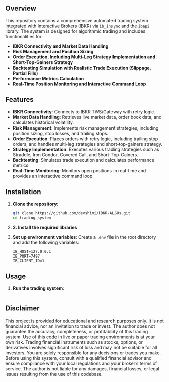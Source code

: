 ## Overview

This repository contains a comprehensive automated trading system integrated with Interactive Brokers (IBKR) via `ib_insync` and the `ibapi` library. The system is designed for algorithmic trading and includes functionalities for:

- **IBKR Connectivity and Market Data Handling**
- **Risk Management and Position Sizing**
- **Order Execution, Including Multi-Leg Strategy Implementation and Short-Top-Gainers Strategy**
- **Backtesting Simulation with Realistic Trade Execution (Slippage, Partial Fills)**
- **Performance Metrics Calculation**
- **Real-Time Position Monitoring and Interactive Command Loop**

## Features

- **IBKR Connectivity**: Connects to IBKR TWS/Gateway with retry logic.
- **Market Data Handling**: Retrieves live market data, order book data, and calculates historical volatility.
- **Risk Management**: Implements risk management strategies, including position sizing, stop losses, and trailing stops.
- **Order Execution**: Places orders with retry logic, including trailing stop orders, and handles multi-leg strategies and short-top-gainers strategy.
- **Strategy Implementation**: Executes various trading strategies such as Straddle, Iron Condor, Covered Call, and Short-Top-Gainers.
- **Backtesting**: Simulates trade execution and calculates performance metrics.
- **Real-Time Monitoring**: Monitors open positions in real-time and provides an interactive command loop.

## Installation

1. **Clone the repository**:
    ```bash
    git clone https://github.com/devshimi/IBKR-ALGOs.git
    cd trading_system
    ```

2. **2. Install the required libraries**
    

3. **Set up environment variables**:
    Create a `.env` file in the root directory and add the following variables:
    ```env
    IB_HOST=127.0.0.1
    IB_PORT=7497
    IB_CLIENT_ID=1
    ```

## Usage

1. **Run the trading system**:
    ```bash
    
## Disclaimer

This project is provided for educational and research purposes only. It is not financial advice, nor an invitation to trade or invest.
The author does not guarantee the accuracy, completeness, or profitability of this trading system. Use of this code in live or paper trading environments is at your own risk.
Trading financial instruments such as stocks, options, or derivatives involves significant risk of loss and may not be suitable for all investors.
You are solely responsible for any decisions or trades you make. Before using this system, consult with a qualified financial advisor and ensure compliance with your local regulations and your broker’s terms of service.
The author is not liable for any damages, financial losses, or legal issues resulting from the use of this codebase.
